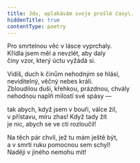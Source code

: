 ```yaml
---
title: Jdu, oplakávám svoje prošlé časy\.
hiddenTitle: true
contentType: poetry
---
```


<section>

Pro smrtelnou věc v lásce vyprchaly.  
Křídla jsem měl a nevzlét, aby daly  
činy vzor, který úctu vyžádá si.

</section>

<section>

Vidíš, duch k činům nehodným se hlásí,  
neviditelný, věčný nebes králi.  
Zbloudilou duši, křehkou, prázdnou, chvály  
nehodnou naplň milostí své spásy —

</section>

<section>

tak abych, když jsem v bouři, válce žil,  
v přístavu, míru zhas! Když tady žít  
je nic, abych se ve cti rozloučil!

</section>

<section>

Na těch pár chvil, jež tu mám ještě být,  
a v smrti ruku pomocnou sem schyl!  
Naději v jiného nemohu mít!

</section>
